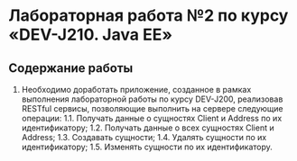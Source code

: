 # Лабораторная работа №2 по курсу «DEV-J210. Java EE»
## Содержание работы
1. Необходимо доработать приложение, созданное в рамках выполнения лабораторной работы по курсу DEV-J200, реализовав RESTful сервисы, позволяющие выполнить на сервере следующие операции:
1.1. Получать данные о сущностях Client и Address по их идентификатору;
1.2. Получать данные о всех сущностях Client и Address;
1.3. Создавать сущности;
1.4. Удалять сущности по их идентификатору;
1.5. Изменять сущности по их идентификатору.